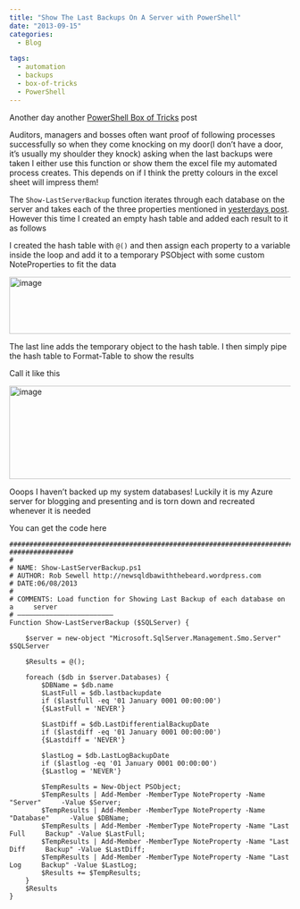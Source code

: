 ```yaml
---
title: "Show The Last Backups On A Server with PowerShell"
date: "2013-09-15" 
categories:
  - Blog

tags:
  - automation
  - backups
  - box-of-tricks
  - PowerShell
---
```

<P>Another day another <A href="https://blog.robsewell.com/tags/#box-of-tricks" rel=noopener target=_blank>PowerShell Box of Tricks</A> post</P>
<P>Auditors, managers and bosses often want proof of following processes successfully so when they come knocking on my door(I don’t have a door, it’s usually my shoulder they knock) asking when the last backups were taken I either use this function or show them the excel file my automated process creates. This depends on if I think the pretty colours in the excel sheet will impress them!</P>

The `Show-LastServerBackup` function iterates through each database on the server and takes each of the three properties mentioned in <A href="https://blog.robsewell.com/?p=378" rel=noopener target=_blank>yesterdays post</A>. However this time I created an empty hash table and added each result to it as follows

I created the hash table with `@()` and then assign each property to a variable inside the loop and add it to a temporary PSObject with some custom NoteProperties to fit the data

<P><A href="https://i1.wp.com/sqldbawithabeard.com/wp-content/uploads/2013/09/image77.png"><IMG title=image style="BORDER-LEFT-WIDTH: 0px; BORDER-RIGHT-WIDTH: 0px; BACKGROUND-IMAGE: none; BORDER-BOTTOM-WIDTH: 0px; PADDING-TOP: 0px; PADDING-LEFT: 0px; DISPLAY: inline; PADDING-RIGHT: 0px; BORDER-TOP-WIDTH: 0px" border=0 alt=image src="https://i1.wp.com/sqldbawithabeard.com/wp-content/uploads/2013/09/image_thumb77.png?resize=630%2C102" width=630 height=102 data-recalc-dims="1" loading="lazy"></A></P>
<P>The last line adds the temporary object to the hash table. I then simply pipe the hash table to Format-Table to show the results</P>
<P>Call it like this</P>
<P><A href="https://i1.wp.com/sqldbawithabeard.com/wp-content/uploads/2013/09/image78.png"><IMG title=image style="BORDER-LEFT-WIDTH: 0px; BORDER-RIGHT-WIDTH: 0px; BACKGROUND-IMAGE: none; BORDER-BOTTOM-WIDTH: 0px; PADDING-TOP: 0px; PADDING-LEFT: 0px; DISPLAY: inline; PADDING-RIGHT: 0px; BORDER-TOP-WIDTH: 0px" border=0 alt=image src="https://i2.wp.com/sqldbawithabeard.com/wp-content/uploads/2013/09/image_thumb78.png?resize=630%2C167" width=630 height=167 data-recalc-dims="1" loading="lazy"></A></P>
<P>Ooops I haven’t backed up my system databases! Luckily it is my Azure server for blogging and presenting and is torn down and recreated whenever it is needed</P>
<P>You can get the code here</P>

    #############################################################################    ################
    #
    # NAME: Show-LastServerBackup.ps1
    # AUTHOR: Rob Sewell http://newsqldbawiththebeard.wordpress.com
    # DATE:06/08/2013
    #
    # COMMENTS: Load function for Showing Last Backup of each database on a     server
    # ————————————————————————
    Function Show-LastServerBackup ($SQLServer) {
    
        $server = new-object "Microsoft.SqlServer.Management.Smo.Server"     $SQLServer
    
        $Results = @();
    
        foreach ($db in $server.Databases) {
            $DBName = $db.name
            $LastFull = $db.lastbackupdate
            if ($lastfull -eq '01 January 0001 00:00:00')
            {$LastFull = 'NEVER'}
    
            $LastDiff = $db.LastDifferentialBackupDate  
            if ($lastdiff -eq '01 January 0001 00:00:00')
            {$Lastdiff = 'NEVER'}
                                                                                                                                                                
            $lastLog = $db.LastLogBackupDate 
            if ($lastlog -eq '01 January 0001 00:00:00')
            {$Lastlog = 'NEVER'}
    
            $TempResults = New-Object PSObject;
            $TempResults | Add-Member -MemberType NoteProperty -Name "Server"     -Value $Server;
            $TempResults | Add-Member -MemberType NoteProperty -Name "Database"     -Value $DBName;
            $TempResults | Add-Member -MemberType NoteProperty -Name "Last Full     Backup" -Value $LastFull;
            $TempResults | Add-Member -MemberType NoteProperty -Name "Last Diff     Backup" -Value $LastDiff;
            $TempResults | Add-Member -MemberType NoteProperty -Name "Last Log     Backup" -Value $LastLog;
            $Results += $TempResults;
        }
        $Results
    }
